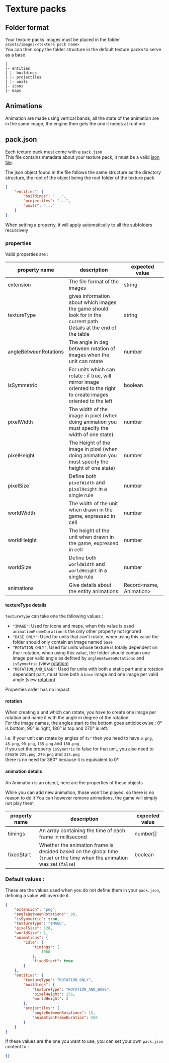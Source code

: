 # Texture packs

## Folder format
Your texture packs images must be placed in the folder `assets/images/<texture pack name>` \
You can then copy the folder structure in the default texture packs to serve as a base


```
|
|- entities
| |- buildings
| |- projectiles
| |- units
|- icons
|- maps 
```

## Animations
Animation are made using vertical bands, all the state of the animation are in the same image, the engine then gets the one it needs at runtime

## pack.json
Each texture pack must come with a `pack.json` \
This file contains metadata about your texture pack, it must be a valid [json file](https://fr.wikipedia.org/wiki/JavaScript_Object_Notation).

The json object found in the file follows the same structure as the directory structure, the root of the object being the root folder of the texture pack
```json
{
    "entities": {
        "buildings": "...",
        "projectiles": "...",
        "units": "..."
    }
}
```
When setting a property, it will apply automatically to all the subfolders recursively

### properties
Valid properties are :

| property name         | description                                                                                                           | expected value          |
|-----------------------|-----------------------------------------------------------------------------------------------------------------------|-------------------------|
| extension             | The file format of the images                                                                                         | string                  |
| textureType           | gives information about which images the game should look for in the current path<br/>Details at the end of the table | string                  |
| angleBetweenRotations | The angle in deg between rotation of images when the unit can rotate                                                  | number                  |
| isSymmetric           | For units which can rotate : if true, will mirror image oriented to the right to create images oriented to the left   | boolean                 |
| pixelWidth            | The width of the image in pixel (when doing animation you must specify the width of one state)                        | number                  |
| pixelHeight           | The Height of the image in pixel (when doing animation you must specify the height of one state)                      | number                  |
| pixelSize             | Define both `pixelWidth` and `pixelHeight` in a single rule                                                           | number                  |
| worldWidth            | The width of the unit when drawn in the game, expressed in cell                                                       | number                  |
| worldHeight           | The height of the unit when drawn in the game, expressed in cell                                                      | number                  |
| worldSize             | Define both `worldWidth` and `worldHeight` in a single rule                                                           | number                  |
| animations            | Give details about the entity animations                                                                              | Record<name, Animation> |

#### textureType details
`textureType` can take one the following values :
- `"IMAGE"`: Used for icons and maps, when this value is used `animationFrameDuration` is the only other property not ignored
- `"BASE_ONLY"`: Used for units that can't rotate, when using this value the folder should only contain an image named `base`
- `"ROTATION_ONLY"`: Used for units whose texture is totally dependent on their rotation, when using this value, the folder should contain one image per valid angle as defined by `angleBetweenRotations` and `isSymmetric` (view [rotation](#rotation))
- `"ROTATION_AND_BASE"`: Used for units with both a static part and a rotation dependant part, must have both a `base` image and one image per valid angle (view [rotation](#rotation))

Properties order has no impact

#### rotation
When creating a unit which can rotate, you have to create one image per rotation and name it with the angle in degree of the rotation. \
For the image names, the angles start to the bottom goes anticlockwise : 0° is bottom, 90° is right, 180° is top and 270° is left.

i.e. if your unit can rotate by angles of `45°` then you need to have `0.png`, `45.png`, `90.png`, `135.png` and `180.png` \
if you set the property `isSymetric` to false for that unit, you also need to create `225.png`, `270.png` and `315.png` \
there is no need for 360° because it is equivalent to 0°

#### animation details
An Animation is an object, here are the properties of these objects

While you can add new animation, those won't be played, so there is no reason to do it
You can however remove animations, the game will simply not play them

| property name | description                                                                                                               | expected value |
|---------------|---------------------------------------------------------------------------------------------------------------------------|----------------|
| timings       | An array containing the time of each frame in millisecond                                                                 | number[]       |
| fixedStart    | Whether the animation frame is decided based on the global time (`true`) or the time when the animation was set (`false`) | boolean        |


### Default values :
These are the values used when you do not define them in your `pack.json`, defining a value will override it.

```json
{
	"extension": "png",
	"angleBetweenRotations": 90,
	"isSymmetric": true,
	"textureType": "IMAGE",
	"pixelSize": 128,
	"worldSize": 1,
	"animations": {
		"idle": {
			"timings": [
				1000
			],
			"fixedStart": true
		}
	},
	"entities": {
		"textureType": "ROTATION_ONLY",
		"buildings": {
			"textureType": "ROTATION_AND_BASE",
			"pixelHeight": 256,
			"worldHeight": 2
		},
		"projectiles": {
			"angleBetweenRotations": 15,
			"animationFrameDuration": 500
		}
	}
}
```
If these values are the one you want to use, you can set your own `pack.json` content to : 
```json
{}
```
